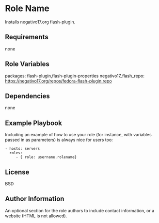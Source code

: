 Role Name
=========

Installs negativo17.org flash-plugin.

Requirements
------------

none

Role Variables
--------------

packages: flash-plugin,flash-plugin-properties
negativo17_flash_repo: https://negativo17.org/repos/fedora-flash-plugin.repo

Dependencies
------------

none

Example Playbook
----------------

Including an example of how to use your role (for instance, with variables passed in as parameters) is always nice for users too:

    - hosts: servers
      roles:
         - { role: username.rolename}

License
-------

BSD

Author Information
------------------

An optional section for the role authors to include contact information, or a website (HTML is not allowed).
